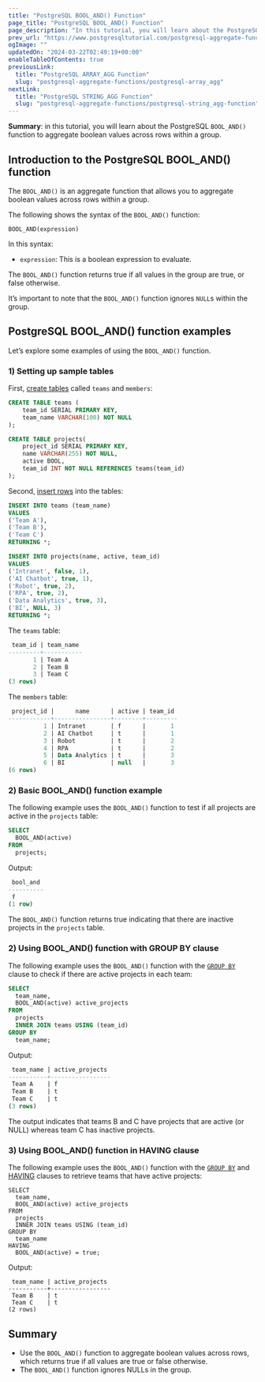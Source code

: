 ```yaml
---
title: "PostgreSQL BOOL_AND() Function"
page_title: "PostgreSQL BOOL_AND() Function"
page_description: "In this tutorial, you will learn about the PostgreSQL BOOL_AND() function to aggregate boolean values across rows within a group."
prev_url: "https://www.postgresqltutorial.com/postgresql-aggregate-functions/postgresql-bool_and/"
ogImage: ""
updatedOn: "2024-03-22T02:49:19+00:00"
enableTableOfContents: true
previousLink: 
  title: "PostgreSQL ARRAY_AGG Function"
  slug: "postgresql-aggregate-functions/postgresql-array_agg"
nextLink: 
  title: "PostgreSQL STRING_AGG Function"
  slug: "postgresql-aggregate-functions/postgresql-string_agg-function"
---
```





**Summary**: in this tutorial, you will learn about the PostgreSQL `BOOL_AND()` function to aggregate boolean values across rows within a group.


## Introduction to the PostgreSQL BOOL\_AND() function

The `BOOL_AND()` is an aggregate function that allows you to aggregate boolean values across rows within a group.

The following shows the syntax of the `BOOL_AND()` function:


```sqlsql
BOOL_AND(expression)
```
In this syntax:

* `expression`: This is a boolean expression to evaluate.

The `BOOL_AND()` function returns true if all values in the group are true, or false otherwise.

It’s important to note that the `BOOL_AND()` function ignores `NULL`s within the group.


## PostgreSQL BOOL\_AND() function examples

Let’s explore some examples of using the `BOOL_AND()` function.


### 1\) Setting up sample tables

First, [create tables](../postgresql-tutorial/postgresql-create-table) called `teams` and `members`:


```sql
CREATE TABLE teams (
    team_id SERIAL PRIMARY KEY,
    team_name VARCHAR(100) NOT NULL
);

CREATE TABLE projects(
    project_id SERIAL PRIMARY KEY,
    name VARCHAR(255) NOT NULL,
    active BOOL,
    team_id INT NOT NULL REFERENCES teams(team_id)
);
```
Second, [insert rows](../postgresql-tutorial/postgresql-insert-multiple-rows) into the tables:


```sql
INSERT INTO teams (team_name) 
VALUES
('Team A'),
('Team B'),
('Team C')
RETURNING *;

INSERT INTO projects(name, active, team_id) 
VALUES
('Intranet', false, 1),
('AI Chatbot', true, 1),
('Robot', true, 2),
('RPA', true, 2),
('Data Analytics', true, 3),
('BI', NULL, 3)
RETURNING *;
```
The `teams` table:


```sql
 team_id | team_name
---------+-----------
       1 | Team A
       2 | Team B
       3 | Team C
(3 rows)
```
The `members` table:


```sql
 project_id |      name      | active | team_id
------------+----------------+--------+---------
          1 | Intranet       | f      |       1
          2 | AI Chatbot     | t      |       1
          3 | Robot          | t      |       2
          4 | RPA            | t      |       2
          5 | Data Analytics | t      |       3
          6 | BI             | null   |       3
(6 rows)
```

### 2\) Basic BOOL\_AND() function example

The following example uses the `BOOL_AND()` function to test if all projects are active in the `projects` table:


```sql
SELECT 
  BOOL_AND(active)
FROM 
  projects;
```
Output:


```sql
 bool_and
----------
 f
(1 row)

```
The `BOOL_AND()` function returns true indicating that there are inactive projects in the `projects` table.


### 2\) Using BOOL\_AND() function with GROUP BY clause

The following example uses the `BOOL_AND()` function with the [`GROUP BY`](../postgresql-tutorial/postgresql-group-by) clause to check if there are active projects in each team:


```sql
SELECT 
  team_name, 
  BOOL_AND(active) active_projects
FROM 
  projects
  INNER JOIN teams USING (team_id) 
GROUP BY 
  team_name;
```
Output:


```sql
 team_name | active_projects
-----------+-----------------
 Team A    | f
 Team B    | t
 Team C    | t
(3 rows)
```
The output indicates that teams B and C have projects that are active (or NULL) whereas team C has inactive projects.


### 3\) Using BOOL\_AND() function in HAVING clause

The following example uses the `BOOL_AND()` function with the [`GROUP BY`](../postgresql-tutorial/postgresql-group-by) and [HAVING](../postgresql-tutorial/postgresql-having) clauses to retrieve teams that have active projects:


```
SELECT 
  team_name, 
  BOOL_AND(active) active_projects
FROM 
  projects
  INNER JOIN teams USING (team_id) 
GROUP BY 
  team_name 
HAVING 
  BOOL_AND(active) = true;
```
Output:


```
 team_name | active_projects
-----------+-----------------
 Team B    | t
 Team C    | t
(2 rows)

```

## Summary

* Use the `BOOL_AND()` function to aggregate boolean values across rows, which returns true if all values are true or false otherwise.
* The `BOOL_AND()` function ignores NULLs in the group.

